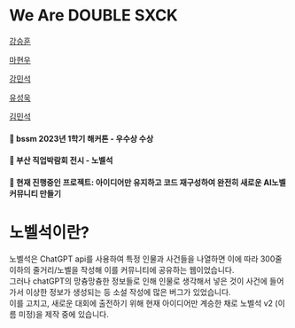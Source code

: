 # We Are DOUBLE SXCK

<a href = "https://github.com/HUN1i">강승훈</a>

<a href = "https://github.com/hw9402">마현우</a>

<a href = "https://github.com/minseok0415">강민석</a>

<a href = "https://github.com/useonguk">유성욱</a>

<a href = "https://github.com/Girey0211">김민석</a>
#### 🧊 bssm 2023년 1학기 해커톤 - 우수상 수상
#### 🧊 부산 직업박람회 전시 - 노벨석 

#### 🧊 현재 진행중인 프로젝트: 아이디어만 유지하고 코드 재구성하여 완전히 새로운 AI노벨 커뮤니티 만들기





# 노벨석이란?
노벨석은 ChatGPT api를 사용하여 특정 인물과 사건들을 나열하면 이에 따라 300줄 이하의 줄거리/노벨을 작성해 이를 커뮤니티에 공유하는 웹이었습니다.<br>
그러나 chatGPT의 망츙망츙한 정보들로 인해 인물로 생각해서 넣은 것이 사건에 들어가서 이상한 정보가 생성되는 등 소설 작성에 많은 버그가 있었습니다.<br>
이를 고치고, 새로운 대회에 출전하기 위해 현재 아이디어만 계승한 채로 노벨석 v2 (이름 미정)을 제작 중에 있습니다.
